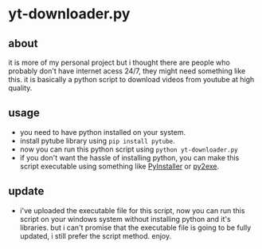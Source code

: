 # yt-downloader.py

## about

it is more of my personal project but i thought there are people who probably don't have internet acess 24/7, they might need something like this.
it is basically a python script to download videos from youtube at high quality.

## usage

- you need to have python installed on your system.
- install pytube library using ```pip install pytube```.
- now you can run this python script using ```python yt-downloader.py```
- if you don't want the hassle of installing python, you can make this script executable using something like [PyInstaller](https://pyinstaller.org/en/stable/) or [py2exe](https://www.py2exe.org/index.cgi/Tutorial).

## update
- i've uploaded the executable file for this script, now you can run this script on your windows system without installing python and it's libraries. but i can't promise that the executable file is going to be fully updated, i still prefer the script method. enjoy.

